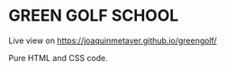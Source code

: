 # GREEN GOLF SCHOOL

Live view on https://joaquinmetayer.github.io/greengolf/

Pure HTML and CSS code.